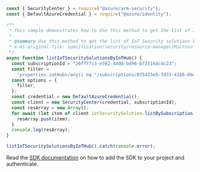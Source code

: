```javascript
const { SecurityCenter } = require("@azure/arm-security");
const { DefaultAzureCredential } = require("@azure/identity");

/**
 * This sample demonstrates how to Use this method to get the list of IoT Security solutions by subscription.
 *
 * @summary Use this method to get the list of IoT Security solutions by subscription.
 * x-ms-original-file: specification/security/resource-manager/Microsoft.Security/stable/2019-08-01/examples/IoTSecuritySolutions/GetIoTSecuritySolutionsListByIotHub.json
 */
async function listIoTSecuritySolutionsByIoTHub() {
  const subscriptionId = "20ff7fc3-e762-44dd-bd96-b71116dcdc23";
  const filter =
    'properties.iotHubs/any(i eq "/subscriptions/075423e9-7d33-4166-8bdf-3920b04e3735/resourceGroups/myRg/providers/Microsoft.Devices/IotHubs/FirstIotHub")';
  const options = {
    filter,
  };
  const credential = new DefaultAzureCredential();
  const client = new SecurityCenter(credential, subscriptionId);
  const resArray = new Array();
  for await (let item of client.iotSecuritySolution.listBySubscription(options)) {
    resArray.push(item);
  }
  console.log(resArray);
}

listIoTSecuritySolutionsByIoTHub().catch(console.error);
```

Read the [SDK documentation](https://github.com/Azure/azure-sdk-for-js/blob/%40azure%2Farm-security_5.0.0/sdk/security/arm-security/README.md) on how to add the SDK to your project and authenticate.
